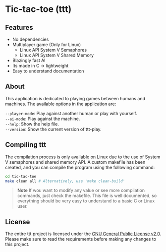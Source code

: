 # Tic-tac-toe (ttt)

## Features

- No dependencies
- Multiplayer game (Only for Linux)
    - Linux API System V Semaphores
    - Linux API System V Shared Memory
- Blazingly fast AI
- Its made in C -> lightweight
- Easy to understand documentation

## About
This application is dedicated to playing games between humans and machines. The available options in the application are:

`--player-mode`: Play against another human or play with yourself.<br>
`--ai-mode`: Play against the machine.<br>
`--help`: Show the help file.<br>
`--version`: Show the current version of ttt-play.<br>

## Compiling ttt
The compilation process is only available on Linux due to the use of System V semaphores and shared memory API. A custom makefile has been created, and you can compile the program using the following command:

```bash
cd tic-tac-toe
make clean all # Alternatively, use 'make clean-build'
```
> **Note**
> If wou want to modify any value or see more compilation commands, just check the makefile. This file is well documented, so everything should be very easy to understand to a basic C or Linux user.

## License
The entire ttt project is licensed under the [GNU General Public License v2.0](License). Please make sure to read the requirements before making any changes to this project.
